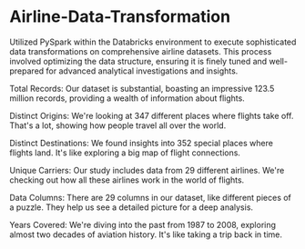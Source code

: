# Airline-Data-Transformation

Utilized PySpark within the Databricks environment to execute sophisticated data transformations on comprehensive airline datasets. This process involved optimizing the data structure, ensuring it is finely tuned and well-prepared for advanced analytical investigations and insights.

Total Records: Our dataset is substantial, boasting an impressive 123.5 million records, providing a wealth of information about flights.

Distinct Origins: We're looking at 347 different places where flights take off. That's a lot, showing how people travel all over the world.

Distinct Destinations: We found insights into 352 special places where flights land. It's like exploring a big map of flight connections.

Unique Carriers: Our study includes data from 29 different airlines. We're checking out how all these airlines work in the world of flights.

Data Columns: There are 29 columns in our dataset, like different pieces of a puzzle. They help us see a detailed picture for a deep analysis.

Years Covered: We're diving into the past from 1987 to 2008, exploring almost two decades of aviation history. It's like taking a trip back in time.

